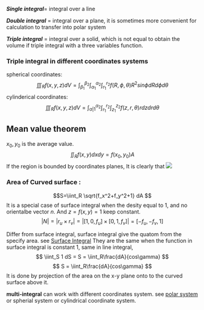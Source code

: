 ***Single integral***= integral over a line

***Double integral*** = integral over a plane, it is sometimes more convenient for calculation to transfer into polar system

***Triple integral*** = integral over a solid, which is not equal to obtain the volume if triple integral with a three variables function.

### Triple integral in different coordinates systems
spherical coordinates:
$$\iiint_Rf(x,y,z)dV=\int_{\beta_1}^{\beta_2}\int_{\alpha_1}^{\alpha_2} \int_{r_1}^{r_2} f(R, \phi, \theta)R^2sin\phi dRd\phi d\theta$$
cylinderical coordinates: 
$$\iiint_Rf(x,y,z)dV=\int_{\alpha|1}^{\alpha_2}\int_{r_1}^{r_2}\int_{z_1}^{z_2} f(z,r,\theta)rdzdrd\theta$$

## Mean value theorem
$x_0, y_0$ is the average value.
$$\iint_R f(x, y)dxdy = f(x_0, y_0)A$$
If the region is bounded by coordinates planes, It is clearly that
![](../../attach/p-1.png)

### Area of Curved surface :
$$S=\iint_R \sqrt{f_x^2+f_y^2+1} dA $$
It is a special case of surface integral when the desity equal to $1$, and no 
orientalbe vector $n$. And $z=f(x,y)=1$ keep constant.
$$
|N| = |r_u \times r_v| = |[1,0,f_u] \times [0,1,f_v]| = [-f_u,-f_v,1]
$$

Differ from surface integral, surface integral give the quatom from the specify
area. see [Surface Integral](./line_integral.md#Surface-integral)
They are the same when the function in surface integral is constant 1, same in
line integral,
$$
\iint_S 1 dS = S = \iint_R\frac{dA}{cos\gamma}
$$
$$
S = \iint_R\frac{dA}{cos\gamma}
$$
It is done by projection of the area on the x-y plane onto to the curved surface above it.

**multi-integral** can work with different coordinates system.
see [polar system](./polar_system.md) or spherial system or
cylindrical coordinate system.

